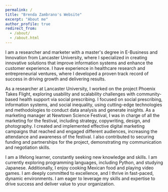 ```yaml
---
permalink: /
title: "Brenda Zambrano's Website"
excerpt: "About me"
author_profile: true
redirect_from: 
  - /about/
  - /about.html
---
```


I am a researcher and marketer with a master's degree in E-Business and Innovation from Lancaster University, where I specialized in creating innovative solutions that improve information systems and enhance the customer experience. I have experience in healthcare research and entrepreneurial ventures, where I developed a proven track record of success in driving growth and delivering results.

As a researcher at Lancaster University, I worked on the project Phoenix Takes Flight, exploring usability and scalability challenges with community-based health support via social prescribing. I focused on social prescribing, information systems, and social inequality, using cutting-edge technologies and methodologies to conduct data analysis and generate insights. As a marketing manager at Newtown Science Festival, I was in charge of all the marketing for the festival, including strategy, copywriting, design, and photography. I created and implemented effective digital marketing campaigns that reached and engaged different audiences, increasing the attendance and awareness of the festival. I also contributed to securing funding and partnerships for the project, demonstrating my communication and negotiation skills.

I am a lifelong learner, constantly seeking new knowledge and skills. I am currently exploring programming languages, including Python, and studying Japanese. Additionally, I enjoy cooking Mexican food and playing video games. I am deeply committed to excellence, and I thrive in fast-paced, dynamic environments. I am eager to leverage my skills and expertise to drive success and deliver value to your organization.